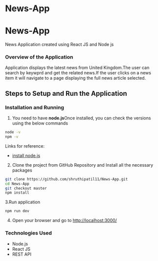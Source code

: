 # News-App

# News-App
News Application created using React JS and Node js

### Overview of the Application
Application displays the latest news from United Kingdom.The user can search by keywprd and get the related news.If the user clicks on a news item it will navigate to a 
page displaying the full news article selected.

## Steps to Setup and Run the Application

### Installation and Running
1. You need to have **node.js**Once installed, you can check the versions using the below commands

```sh
node -v
npm -v
```
Links for reference:
* [install node.js](https://nodejs.org/en/download/)

2. Clone the project from GitHub Repository and Install all the necessary packages

```sh
git clone https://github.com/shruthipatil11/News-App.git
cd News-App
git checkout master
npm install
```

3.Run application
```sh
npm run dev
```

4. Open your browser and go to [http://localhost:3000/](http://localhost:3000/)

### Technologies Used

* Node.js
* React JS
* REST API




